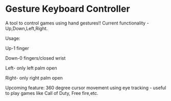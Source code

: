 # Gesture Keyboard Controller
A tool to control games using hand gestures!!
Current functionality - Up,Down,Left,Right.

Usage:

Up-1 finger

Down-0 fingers/closed wrist

Left- only left palm open

Right- only right palm open

Upcoming feature: 360 degree cursor movement using eye tracking - useful to play games like Call of Duty, Free fire,etc.

